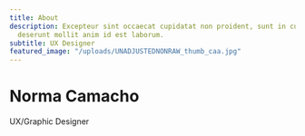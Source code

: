```yaml
---
title: About
description: Excepteur sint occaecat cupidatat non proident, sunt in culpa qui officia
  deserunt mollit anim id est laborum.
subtitle: UX Designer
featured_image: "/uploads/UNADJUSTEDNONRAW_thumb_caa.jpg"
---
```


# Norma Camacho

UX/Graphic Designer
